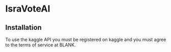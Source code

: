 # IsraVoteAI

## Installation
To use the kaggle API you must be registered on kaggle and you must agree to the terms of service at BLANK.